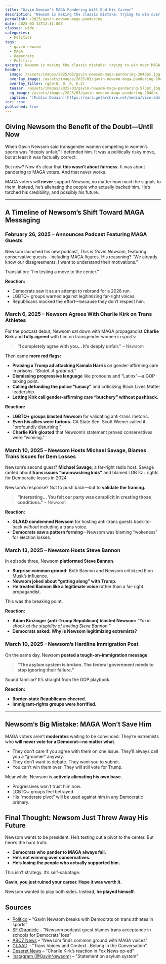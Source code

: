 ```yaml
---
title: "Gavin Newsom’s MAGA Pandering Will End His Career"
description: "Newsom is making the classic mistake: trying to win over MAGA voters who will never support him. By abandoning his values, he’s only alienating his base."
permalink: /2025/gavin-newsom-maga-pandering
date: 2025-03-14T12:11:00Z
classes: wide
categories:
  - Politics
tags:
  - gavin newsom
  - MAGA
  - Democrats
  - Politics
excerpt: Newsom is making the classic mistake: trying to win over MAGA voters who will never support him. By abandoning his values, he’s only alienating his base.
header:
  image: /assets/images/2025/03/gavin-newsom-maga-pandering-2048px.jpg       # Twitter (use 'overlay_image')
  overlay_image: /assets/images/2025/03/gavin-newsom-maga-pandering-2048px.jpg  # Article header at 2048x768
  overlay_filter: rgba(0, 0, 0, 0.2)
  teaser: /assets/images/2025/03/gavin-newsom-maga-pandering-575px.jpg   # Shrink image to 575x216
  og_image: /assets/images/2025/03/gavin-newsom-maga-pandering-2048px.jpg
  caption: "[Public Domain](https://nara.getarchive.net/media/vice-adm-richard-w-hunt-commander-of-us-3rd-fleet-f206ce)"
toc: true
published: true
---
```


## Giving Newsom the Benefit of the Doubt—Until Now

When Gavin Newsom said transgender women competing in women’s sports was "deeply unfair," I defended him. It was a politically risky move, but at least it was factually correct. 

But now? Now it’s clear that **this wasn’t about fairness.** It was about pandering to MAGA voters. And that never works. 

MAGA voters will **never** support Newsom, no matter how much he signals to them. Instead, he’s alienating the people who actually backed him. He’s torched his credibility, and possibly his future.

---

## A Timeline of Newsom’s Shift Toward MAGA Messaging

### February 26, 2025 – Announces Podcast Featuring MAGA Guests

Newsom launched his new podcast, *This is Gavin Newsom*, featuring conservative guests—including MAGA figures. His reasoning? “We already know our disagreements. I want to understand their motivations.”

Translation: “I’m testing a move to the center.”

**Reaction:**
- Democrats saw it as an attempt to rebrand for a 2028 run.
- LGBTQ+ groups warned against legitimizing far-right voices.
- Republicans mocked the effort—because they don’t respect him.

### March 6, 2025 – Newsom Agrees With Charlie Kirk on Trans Athletes

For the podcast debut, Newsom sat down with MAGA propagandist **Charlie Kirk** and **fully agreed** with him on transgender women in sports:

> **“I completely agree with you… It’s deeply unfair.”** – Newsom

Then came **more red flags:**
- **Praising a Trump ad attacking Kamala Harris** on gender-affirming care in prisons. *“Brutal. A great ad.”*
- **Dismissing progressive language** like pronouns and "Latinx"—a GOP talking point.
- **Calling defunding the police “lunacy”** and criticizing Black Lives Matter leadership.
- **Letting Kirk call gender-affirming care “butchery” without pushback.**

**Reaction:**
- **LGBTQ+ groups blasted Newsom** for validating anti-trans rhetoric.
- **Even his allies were furious.** CA State Sen. Scott Wiener called it "profoundly disturbing."
- **Charlie Kirk gloated** that Newsom’s statement proved conservatives were “winning.”

### March 10, 2025 – Newsom Hosts Michael Savage, Blames Trans Issues for Dem Losses

Newsom’s second guest? **Michael Savage**, a far-right radio host. Savage ranted about **trans issues “brainwashing kids”** and blamed LGBTQ+ rights for Democratic losses in 2024.

Newsom’s response? Not to push back—but to **validate the framing.**

> **“Interesting… You felt our party was complicit in creating those conditions.”** – Newsom

**Reaction:**
- **GLAAD condemned Newsom** for hosting anti-trans guests back-to-back *without* including a trans voice.
- **Democrats saw a pattern forming**—Newsom was blaming “wokeness” for election losses.

### March 13, 2025 – Newsom Hosts Steve Bannon

In episode three, Newsom **platformed Steve Bannon.**

- **Surprise common ground:** Both Bannon and Newsom criticized Elon Musk’s influence.
- **Newsom joked about “getting along” with Trump.**
- **He treated Bannon like a legitimate voice** rather than a far-right propagandist.

This was the breaking point.

**Reaction:**
- **Adam Kinzinger (anti-Trump Republican) blasted Newsom:** *“I’m in shock at the stupidity of inviting Steve Bannon.”*
- **Democrats asked: Why is Newsom legitimizing extremists?**

### March 10, 2025 – Newsom’s Hardline Immigration Post

On the same day, Newsom **posted a tough-on-immigration message**:

> **“The asylum system is broken. The federal government needs to stop ignoring their failure.”**

Sound familiar? It’s straight from the GOP playbook.

**Reaction:**
- **Border-state Republicans cheered.**
- **Immigrant-rights groups were horrified.**

---

## Newsom’s Big Mistake: MAGA Won’t Save Him

MAGA voters aren’t **moderates** waiting to be convinced. They’re extremists who **will never vote for a Democrat—no matter what.**

- They don’t care if you agree with them on one issue. They’ll always call you a “groomer” anyway.
- They don’t want to debate. They want you to submit.
- You can’t win them over. They will still vote for Trump.

Meanwhile, Newsom is **actively alienating his own base.**

- Progressives won’t trust him now.
- LGBTQ+ groups feel betrayed.
- His “moderate pivot” will be used against him in any Democratic primary.

## Final Thought: Newsom Just Threw Away His Future

Newsom wants to be president. He’s testing out a pivot to the center. But here’s the hard truth:

- **Democrats who pander to MAGA always fail.**
- **He’s not winning over conservatives.**
- **He’s losing the people who actually supported him.**

This isn’t strategy. It’s self-sabotage.

**Gavin, you just ruined your career. Hope it was worth it.**

Newsom wanted to play both sides. Instead, **he played himself.**

## Sources

- [Politico](https://example.com) – "Gavin Newsom breaks with Democrats on trans athletes in sports"
- [SF Chronicle](https://example.com) – "Newsom podcast guest blames trans acceptance in schools for Democrats’ loss"
- [ABC7 News](https://example.com) – "Newsom finds common ground with MAGA voices"
- [GLAAD](https://example.com) – "Trans Voices and Context…Belong in the Conversation"
- [Deseret News](https://example.com) – "Charlie Kirk’s reaction in Fox News op-ed"
- [Instagram (@GavinNewsom)](https://example.com) – "Statement on asylum system"